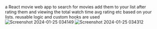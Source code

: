 a React movie web app to search for movies add them to your list after rating them and viewing the total watch time avg rating etc based on your lists. reusable logic and custom hooks are used
![Screenshot 2024-01-25 034149](https://github.com/hamzi-haidar/usepopcorn/assets/132144627/03c2a7f4-1a42-4d17-a281-c6a14aac4877)
![Screenshot 2024-01-25 034312](https://github.com/hamzi-haidar/usepopcorn/assets/132144627/5b7e5cfc-ae1f-471e-a70b-1d776a06c1ac)
